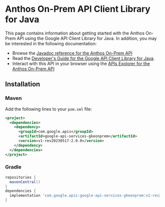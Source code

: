 # Anthos On-Prem API Client Library for Java



This page contains information about getting started with the Anthos On-Prem API
using the Google API Client Library for Java. In addition, you may be interested
in the following documentation:

* Browse the [Javadoc reference for the Anthos On-Prem API][javadoc]
* Read the [Developer's Guide for the Google API Client Library for Java][google-api-client].
* Interact with this API in your browser using the [APIs Explorer for the Anthos On-Prem API][api-explorer]

## Installation

### Maven

Add the following lines to your `pom.xml` file:

```xml
<project>
  <dependencies>
    <dependency>
      <groupId>com.google.apis</groupId>
      <artifactId>google-api-services-gkeonprem</artifactId>
      <version>v1-rev20230517-2.0.0</version>
    </dependency>
  </dependencies>
</project>
```

### Gradle

```gradle
repositories {
  mavenCentral()
}
dependencies {
  implementation 'com.google.apis:google-api-services-gkeonprem:v1-rev20230517-2.0.0'
}
```

[javadoc]: https://googleapis.dev/java/google-api-services-gkeonprem/latest/index.html
[google-api-client]: https://github.com/googleapis/google-api-java-client/
[api-explorer]: https://developers.google.com/apis-explorer/#p/gkeonprem/v1/
